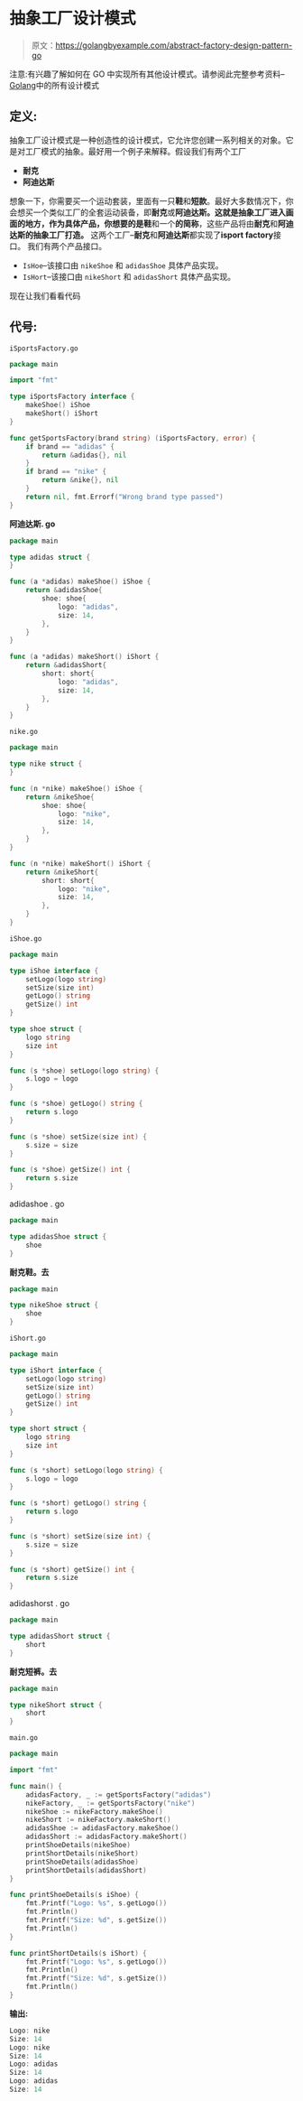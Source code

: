 # 抽象工厂设计模式

> 原文：<https://golangbyexample.com/abstract-factory-design-pattern-go>

注意:有兴趣了解如何在 GO 中实现所有其他设计模式。请参阅此完整参考资料–[Golang](https://golangbyexample.com/all-design-patterns-golang/)中的所有设计模式

## **定义:**

抽象工厂设计模式是一种创造性的设计模式，它允许您创建一系列相关的对象。它是对工厂模式的抽象。最好用一个例子来解释。假设我们有两个工厂

*   **耐克**
*   **阿迪达斯**

想象一下，你需要买一个运动套装，里面有一只**鞋**和**短款**。最好大多数情况下，你会想买一个类似工厂的全套运动装备，即**耐克**或**阿迪达斯。**这就是抽象工厂进入画面的地方，作为具体产品，你想要的是**鞋**和一个**的简称**，这些产品将由**耐克**和**阿迪达斯的抽象工厂打造。**
这两个工厂–**耐克**和**阿迪达斯**都实现了**isport factory**接口。
我们有两个产品接口。

*   `IsHoe`–该接口由 `nikeShoe` 和 `adidasShoe` 具体产品实现。
*   `IsHort`–该接口由 `nikeShort` 和 `adidasShort` 具体产品实现。

现在让我们看看代码

## **代号:**

`iSportsFactory.go`

```go
package main

import "fmt"

type iSportsFactory interface {
    makeShoe() iShoe
    makeShort() iShort
}

func getSportsFactory(brand string) (iSportsFactory, error) {
    if brand == "adidas" {
        return &adidas{}, nil
    }
    if brand == "nike" {
        return &nike{}, nil
    }
    return nil, fmt.Errorf("Wrong brand type passed")
}
```

**阿迪达斯. go**

```go
package main

type adidas struct {
}

func (a *adidas) makeShoe() iShoe {
    return &adidasShoe{
        shoe: shoe{
            logo: "adidas",
            size: 14,
        },
    }
}

func (a *adidas) makeShort() iShort {
    return &adidasShort{
        short: short{
            logo: "adidas",
            size: 14,
        },
    }
} 
```

`nike.go`

```go
package main

type nike struct {
}

func (n *nike) makeShoe() iShoe {
    return &nikeShoe{
        shoe: shoe{
            logo: "nike",
            size: 14,
        },
    }
}

func (n *nike) makeShort() iShort {
    return &nikeShort{
        short: short{
            logo: "nike",
            size: 14,
        },
    }
}
```

`iShoe.go`

```go
package main

type iShoe interface {
    setLogo(logo string)
    setSize(size int)
    getLogo() string
    getSize() int
}

type shoe struct {
    logo string
    size int
}

func (s *shoe) setLogo(logo string) {
    s.logo = logo
}

func (s *shoe) getLogo() string {
    return s.logo
}

func (s *shoe) setSize(size int) {
    s.size = size
}

func (s *shoe) getSize() int {
    return s.size
} 
```

adidashoe . go

```go
package main

type adidasShoe struct {
	shoe
} 
```

**耐克鞋。去**

```go
package main

type nikeShoe struct {
    shoe
}
```

`iShort.go`

```go
package main

type iShort interface {
    setLogo(logo string)
    setSize(size int)
    getLogo() string
    getSize() int
}

type short struct {
    logo string
    size int
}

func (s *short) setLogo(logo string) {
    s.logo = logo
}

func (s *short) getLogo() string {
    return s.logo
}

func (s *short) setSize(size int) {
    s.size = size
}

func (s *short) getSize() int {
    return s.size
}
```

adidashorst . go

```go
package main

type adidasShort struct {
    short
}
```

**耐克短裤。去**

```go
package main

type nikeShort struct {
    short
}
```

`main.go`

```go
package main

import "fmt"

func main() {
    adidasFactory, _ := getSportsFactory("adidas")
    nikeFactory, _ := getSportsFactory("nike")
    nikeShoe := nikeFactory.makeShoe()
    nikeShort := nikeFactory.makeShort()
    adidasShoe := adidasFactory.makeShoe()
    adidasShort := adidasFactory.makeShort()
    printShoeDetails(nikeShoe)
    printShortDetails(nikeShort)
    printShoeDetails(adidasShoe)
    printShortDetails(adidasShort)
}

func printShoeDetails(s iShoe) {
    fmt.Printf("Logo: %s", s.getLogo())
    fmt.Println()
    fmt.Printf("Size: %d", s.getSize())
    fmt.Println()
}

func printShortDetails(s iShort) {
    fmt.Printf("Logo: %s", s.getLogo())
    fmt.Println()
    fmt.Printf("Size: %d", s.getSize())
    fmt.Println()
}
```

**输出:**

```go
Logo: nike
Size: 14
Logo: nike
Size: 14
Logo: adidas
Size: 14
Logo: adidas
Size: 14
```